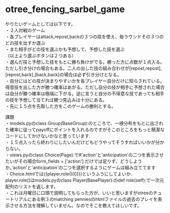 # otree_fencing_sarbel_game
やりたいゲームとしては以下です。  
・２人対戦のゲーム  
・各プレイヤーはattack,repost,backの３つの技を使え、毎ラウンドその３つのどの技を出すか選ぶ  
・また相手がどの技を選ぶかも予想して、予想した技を選ぶ  
（以上より選ぶボタンは２つある）  
・選んだ技と予想した技をもとに勝ち負けがでる。勝った方に点数が１点入る。  
ただし引き分けの場合もある。二人の出した技の組み合わせが[repost,repost],[repost,back],[back,back]の場合は必ず引き分けとなる。  
・自分にはどの技が決まりやすいかを各プレイヤー自分だけに知らされている。  
得意技を出した方が勝つ確率はあがる。ただし自分の技が相手に予想された場合は自分が勝つ確率は極端に下がる。逆に言うと自分の不得意な技であっても相手の技を予想して当てれば勝つ見込みは十分にある。  
・先に１５点を先取した方をこのゲームの勝利とする。  

課題  
・models.pyのclass Group(BaseGroup):のところで、一様分布をもとに出された確率に従ってpayoffにポイントを入れるのですがそこのところをもっと簡潔なコードにしてかけないかなと思っています.  
・１５点入ったら終わりにしたいんだけどもどうやってそうすればいいかが分からない。  
・views.pyのclass Choice(Page):で#'action'と'anticipation'の二つを表示させたいがその場合form_fields = ['action']   だけでは足りず、どうしようか。’action'と'anticipation'の二つを選択するようにゲームは組み立ててます  
・Choice.htmlでは{{player.role()[0]}}というふうにしてよいか.  
player.role()はmodels.pyのclass Player(BasePlayer):のdef role(self):で一次元配列のリストを返します。  
・これは月曜日に口頭で説明してもらった方が、いいと思いますがotreeのチュートリアルにある例３のmatching   penniesのhtmlファイルの過去のプレイを表示させる方法を理解していません。なのでそこを教えてほしいです。　　


